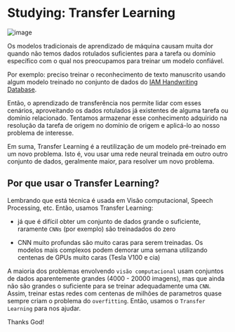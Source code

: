 # Studying: Transfer Learning


![image](https://user-images.githubusercontent.com/69597971/171987271-09960699-5b4f-4b2e-93c2-07c7385e26ff.png)


Os modelos tradicionais de aprendizado de máquina causam muita dor quando não temos dados rotulados suficientes para a tarefa ou domínio específico com o qual nos preocupamos para treinar um modelo confiável.

Por exemplo: preciso treinar o reconhecimento de texto manuscrito usando algum modelo treinado no conjunto de dados do [IAM Handwriting Database](https://fki.tic.heia-fr.ch/databases/iam-handwriting-database). 


Então, o aprendizado de transferência nos permite lidar com esses cenários, aproveitando os dados rotulados já existentes de alguma tarefa ou domínio relacionado. Tentamos armazenar esse conhecimento adquirido na resolução da tarefa de origem no domínio de origem e aplicá-lo ao nosso problema de interesse.

Em suma, Transfer Learning é a reutilização de um modelo pré-treinado em um novo problema. Isto é, vou usar uma rede neural treinada em outro outro conjunto de dados, geralmente maior, para resolver um novo problema.

## Por que usar o Transfer Learning?

Lembrando que está técnica é usada em Visão computacional, Speech Processing, etc. Então, usamos Transfer Learning:

* já que é difícil obter um conjunto de dados grande o suficiente, raramente ``CNNs`` (por exemplo) são treinadados do zero

* CNN muito profundas são muito caras para serem treinadas. Os modelos mais complexos podem demorar uma semana utilizando centenas de GPUs muito caras (Tesla V100 e cia)


A maioria dos problemas envolvendo ``visão computacional`` usam conjuntos de dados aparentemente grandes (4000 - 20000 imagens), mas que ainda não são grandes o suficiente para se treinar adequadamente uma ``CNN``. Assim, treinar estas redes com centenas de milhões de parametros quase sempre criam o problema do ``overfitting``. Então, usamos o ``Transfer Learning`` para nos ajudar.









Thanks God!
